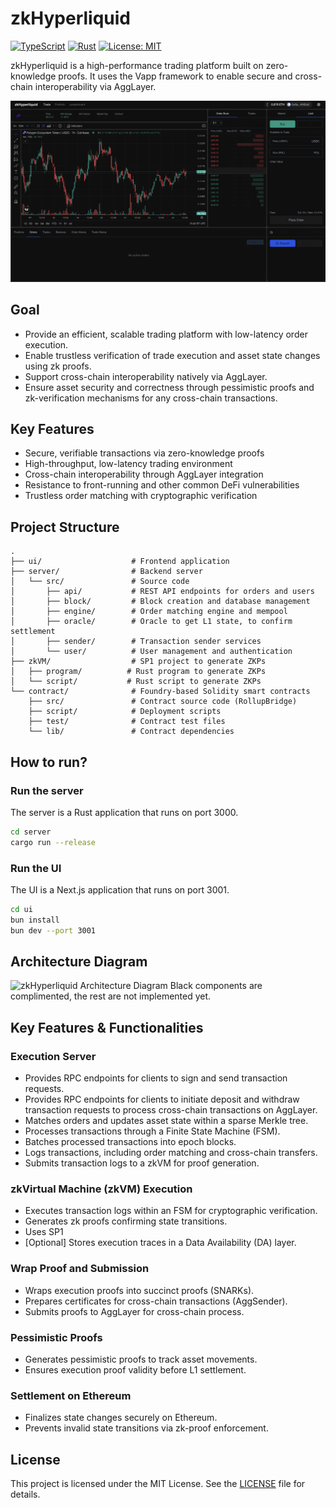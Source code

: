 # zkHyperliquid

[![TypeScript](https://img.shields.io/badge/TypeScript-^5.0.0-3178C6)](https://www.typescriptlang.org)
[![Rust](https://img.shields.io/badge/Rust-nightly-B7410E)](https://www.rust-lang.org)
[![License: MIT](https://img.shields.io/badge/License-MIT-yellow.svg)](https://opensource.org/licenses/MIT)

zkHyperliquid is a high-performance trading platform built on zero-knowledge proofs. It uses the Vapp framework to enable secure and cross-chain interoperability via AggLayer.

![zkHyperliquid](../pics/zkhl-app.png)

## Goal
- Provide an efficient, scalable trading platform with low-latency order execution.
- Enable trustless verification of trade execution and asset state changes using zk proofs.
- Support cross-chain interoperability natively via AggLayer.
- Ensure asset security and correctness through pessimistic proofs and zk-verification mechanisms for any cross-chain transactions.


## Key Features

- Secure, verifiable transactions via zero-knowledge proofs
- High-throughput, low-latency trading environment
- Cross-chain interoperability through AggLayer integration
- Resistance to front-running and other common DeFi vulnerabilities
- Trustless order matching with cryptographic verification

## Project Structure

```
.
├── ui/                    # Frontend application
├── server/                # Backend server
│   └── src/               # Source code
│       ├── api/           # REST API endpoints for orders and users
│       ├── block/         # Block creation and database management
│       ├── engine/        # Order matching engine and mempool
│       ├── oracle/        # Oracle to get L1 state, to confirm settlement
│       ├── sender/        # Transaction sender services
│       └── user/          # User management and authentication
├── zkVM/                  # SP1 project to generate ZKPs
│   ├── program/          # Rust program to generate ZKPs
│   └── script/           # Rust script to generate ZKPs
└── contract/              # Foundry-based Solidity smart contracts
    ├── src/               # Contract source code (RollupBridge)
    ├── script/            # Deployment scripts
    ├── test/              # Contract test files
    └── lib/               # Contract dependencies
```

## How to run?

### Run the server

The server is a Rust application that runs on port 3000.

```bash
cd server
cargo run --release
```

### Run the UI

The UI is a Next.js application that runs on port 3001.

```bash
cd ui
bun install
bun dev --port 3001
```

## Architecture Diagram

![zkHyperliquid Architecture Diagram](../pics/zkHyperliquid.png)
Black components are complimented, the rest are not implemented yet.

## Key Features & Functionalities

### Execution Server
- Provides RPC endpoints for clients to sign and send transaction requests.
- Provides RPC endpoints for clients to initiate deposit and withdraw transaction requests to process cross-chain transactions on AggLayer.
- Matches orders and updates asset state within a sparse Merkle tree.
- Processes transactions through a Finite State Machine (FSM).
- Batches processed transactions into epoch blocks.
- Logs transactions, including order matching and cross-chain transfers.
- Submits transaction logs to a zkVM for proof generation.

### zkVirtual Machine (zkVM) Execution
- Executes transaction logs within an FSM for cryptographic verification.
- Generates zk proofs confirming state transitions.
- Uses SP1
- [Optional] Stores execution traces in a Data Availability (DA) layer.

### Wrap Proof and Submission
- Wraps execution proofs into succinct proofs (SNARKs).
- Prepares certificates for cross-chain transactions (AggSender).
- Submits proofs to AggLayer for cross-chain process.

### Pessimistic Proofs
- Generates pessimistic proofs to track asset movements.
- Ensures execution proof validity before L1 settlement.

### Settlement on Ethereum
- Finalizes state changes securely on Ethereum.
- Prevents invalid state transitions via zk-proof enforcement.

## License

This project is licensed under the MIT License. See the [LICENSE](LICENSE) file for details.
